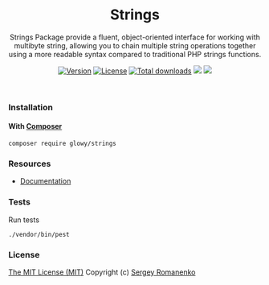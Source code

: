 <h1 align="center">Strings</h1>
<p align="center">
Strings Package provide a fluent, object-oriented interface for working with multibyte string, allowing you to chain multiple string operations together using a more readable syntax compared to traditional PHP strings functions.
</p>

<p align="center">
<a href="https://github.com/glowyphp/strings/releases"><img alt="Version" src="https://img.shields.io/github/release/glowyphp/strings.svg?label=version&color=green"></a>
<a href="https://github.com/glowyphp/strings"><img src="https://img.shields.io/badge/license-MIT-blue.svg?color=green" alt="License"></a>
<a href="https://packagist.org/packages/glowy/strings"><img src="https://poser.pugx.org/glowy/strings/downloads" alt="Total downloads"></a>
<img src="https://github.com/glowyphp/strings/actions/workflows/ci.yml/badge.svg"></a> <img src="http://poser.pugx.org/glowy/strings/require/php">
</p>

<br>

### Installation

#### With [Composer](https://getcomposer.org)

```
composer require glowy/strings
```

### Resources
* [Documentation](https://awilum.github.io/glowyphp/strings/)

### Tests

Run tests

```
./vendor/bin/pest
```

### License
[The MIT License (MIT)](https://github.com/glowyphp/strings/blob/master/LICENSE)
Copyright (c) [Sergey Romanenko](https://github.com/Awilum)

